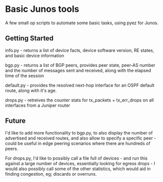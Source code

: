 # Basic Junos tools

A few small op scripts to automate some basic tasks, using pyez for Junos.

## Getting Started

info.py - returns a list of device facts, device software version, RE states, and basic device information

bgp.py - returns a list of BGP peers, provides peer state, peer-AS number and the number of messages sent and received, along with the elapsed time of the session

default.py - provides the resolved next-hop interface for an OSPF default route, along with it's age.

drops.py - retreives the counter stats for tx_packets + tx_err_drops on all interfaces from a Juniper router

## Future

I'd like to add more functionality to bgp.py, to also display the number of advertised and received routes, and also allow to specify a specific peer - could be useful in edge peering scenarios where there are hundreds of peers. 

For drops.py, I'd like to possibly call a file full of devices - and run this against a large number of devices, essentially looking for egress drops - I would also possibly call some of the other statistics, which would aid in finding congestion, eg; discards or overruns. 

